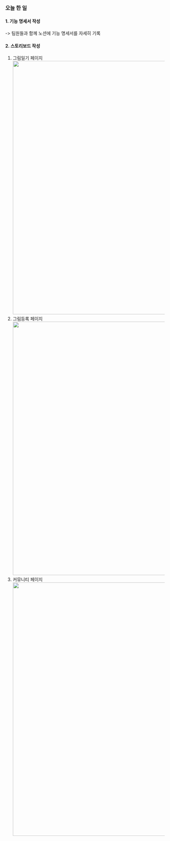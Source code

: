 ### 오늘 한 일
#### 1. 기능 명세서 작성 <br/>
-> 팀원들과 함께 노션에 기능 명세서를 자세히 기록
#### 2. 스토리보드 작성 <br/>
1. 그림일기 페이지 <br/>
    <img src="/uploads/5df43994d4859a800f255aa7d771f271/스크린샷_2022-10-19_오후_8.48.12.png" width="800px" /><br/>
2. 그림등록 페이지 <br/>
    <img src="/uploads/5165f3f055912068f43a76bbfec5c3c8/스크린샷_2022-10-19_오후_8.48.24.png" width="800px" /><br/>
3. 커뮤니티 페이지 <br/>
    <img src="/uploads/2358ea268e90c5c3478be1c3d7b1c3ad/스크린샷_2022-10-19_오후_8.48.34.png" width="800px" /><br/>
